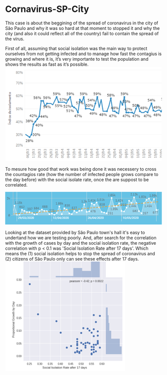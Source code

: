 # Cornavirus-SP-City

This case is about the beggining of the spread of coronavirus in the city of São Paulo and why it was so hard at that moment to stopped it and why the city (and also it could reflect all of the country) fail to contain the spread of the vírus.

First of all, assuming that social isolation was the main way to protect ourselves from not getting infected and to manage how fast the contagius is growing and where it is, it’s very importante to test the population and shows the results as fast as it’s possible.
![Social isolation rate](sir.png)

To mesure how good that work was being done it was necessery to cross the countagios rate (how the number of infected people grows compare to the day before) with the social isolate rate, once the are suppost to be correlated.

![Cases](cont.png)

Looking at the dataset provided by São Paulo town's hall it's easy to undertand how we are testing poorly. And, after search for the correlation with the growth of cases by day and the social isolation rate, the negative correlation with p < 0.1 was 'Social Isolation Rate after 17 days'. Which means the (1) social isolation helps to stop the spread of coronavirus and (2) citizens of São Paulo only can see these effects after 17 days.
![Cases](cor.png)





